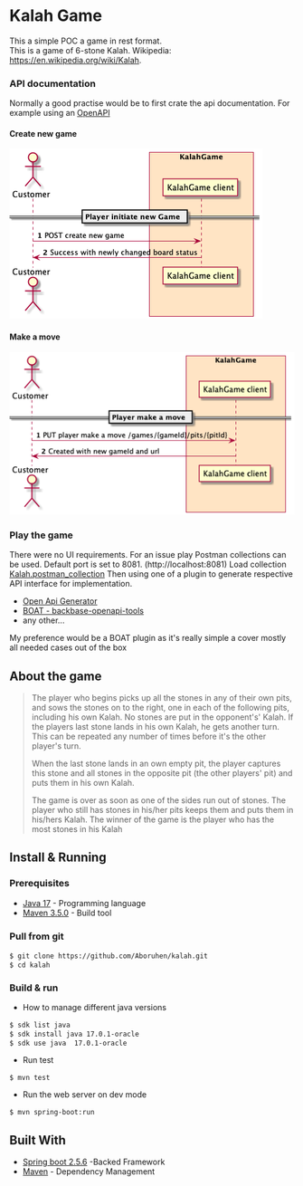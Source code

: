 # Kalah Game
This a simple POC a game in rest format.  
This is a game of 6-stone Kalah.
Wikipedia: https://en.wikipedia.org/wiki/Kalah.

### API documentation
Normally a good practise would be to first crate the api documentation.
For example using an [OpenAPI](https://www.openapis.org/)

#### Create new game
![Sequence diagram](uml/init-games.png)

#### Make a move
![Sequence diagram](uml/player-move.png)

### Play the game
There were no UI requirements.
For an issue play Postman collections can be used. Default port is set to 8081. (http://localhost:8081)
Load collection [Kalah.postman_collection](./postman/Kalah.postman_collection.json)
Then using one of a plugin to generate respective API interface for implementation.
* [Open Api Generator](https://github.com/OpenAPITools/openapi-generator/tree/master/modules/openapi-generator-maven-plugin)
* [BOAT - backbase-openapi-tools](https://github.com/Backbase/backbase-openapi-tools)
* any other...

My preference would be a BOAT plugin as it's really simple a cover mostly all needed cases out of the box

## About the game
>The player who begins picks up all the stones in any of their own pits, and sows the stones on to the right, one in each of the following pits, including his own Kalah. No stones are put in the opponent's' Kalah. If the players last stone lands in his own Kalah, he gets another turn. This can be repeated any number of times before it's the other player's turn.
>
>When the last stone lands in an own empty pit, the player captures this stone and all stones in the opposite pit (the other players' pit) and puts them in his own Kalah.
>
>The game is over as soon as one of the sides run out of stones. The player who still has stones in his/her pits keeps them and puts them in his/hers Kalah. The winner of the game is the player who has the most stones in his Kalah


## Install & Running

### Prerequisites
* [Java 17](http://www.oracle.com/technetwork/java/javase/downloads/index.html)  - Programming language
* [Maven 3.5.0](https://maven.apache.org/download.cgi) - Build tool

### Pull from git
```
$ git clone https://github.com/Aboruhen/kalah.git
$ cd kalah
```

### Build & run

* How to manage different java versions 
```
$ sdk list java
$ sdk install java 17.0.1-oracle
$ sdk use java  17.0.1-oracle
```

* Run test
```
$ mvn test
```

* Run the web server on dev mode
```
$ mvn spring-boot:run
```

## Built With
* [Spring boot 2.5.6](https://projects.spring.io/spring-boot/) -Backed Framework
* [Maven](https://maven.apache.org/) - Dependency Management


